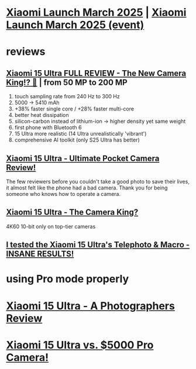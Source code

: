 # [Xiaomi Launch March 2025](https://www.youtube.com/playlist?list=PLz7DgS44j2com01Cp4SasKPDB5QB6_7bS) | [Xiaomi Launch March 2025 (event)](https://www.youtube.com/watch?v=EA8W_WlhBpI)
# reviews
## [Xiaomi 15 Ultra FULL REVIEW - The New Camera King!? 👑](https://www.youtube.com/watch?v=IsEaCr0mszg) | from 50 MP to 200 MP
1. touch sampling rate from 240 Hz to 300 Hz
2. 5000 → 5410 mAh
3. +38% faster single core / +28% faster multi-core
4. better heat dissipation
5. silicon-carbon instead of lithium-ion → higher density yet same weight
6. first phone with Bluetooth 6
7. 15 Ultra more realistic (14 Ultra unrealistically 'vibrant')
8. comprehensive AI toolkit (only S25 Ultra has better)

## [Xiaomi 15 Ultra - Ultimate Pocket Camera Review!](https://www.youtube.com/watch?v=523U7nNvYvA)
The few reviewers before you couldn't take a good photo to save their lives, it almost felt like the phone had a bad camera. Thank you for being someone who knows how to operate a camera.

## [Xiaomi 15 Ultra - The Camera King?](https://youtu.be/le3sEwiWiFM?si=ZZ54Kpo3Ql3K__BQ&t=923)
4K60 10-bit only on top-tier cameras

## [I tested the Xiaomi 15 Ultra's Telephoto & Macro - INSANE RESULTS!](https://www.youtube.com/watch?v=PCwXHdi2B0Q)

# using Pro mode properly
# [Xiaomi 15 Ultra - A Photographers Review](https://www.youtube.com/watch?v=hMKW8aeE_lM)
# [Xiaomi 15 Ultra vs. $5000 Pro Camera!](https://www.youtube.com/watch?v=1sTAYmd4hh8)